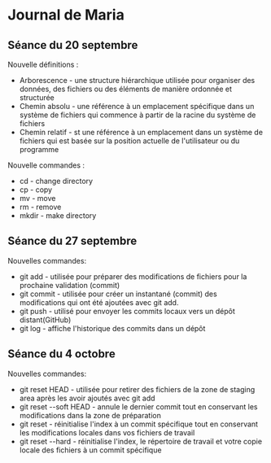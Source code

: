 # Journal de Maria  
## Séance du 20 septembre

Nouvelle définitions : 
- Arborescence - une structure hiérarchique utilisée pour organiser des données, des fichiers ou des éléments de manière ordonnée et structurée 
- Chemin absolu - une référence à un emplacement spécifique dans un système de fichiers qui commence à partir de la racine du système de fichiers 
- Chemin relatif - st une référence à un emplacement dans un système de fichiers qui est basée sur la position actuelle de l'utilisateur ou du programme

Nouvelle commandes : 
- cd - change directory
- cp - copy
- mv - move
- rm - remove
- mkdir - make directory

## Séance du 27 septembre

Nouvelles commandes:
- git add - utilisée pour préparer des modifications de fichiers pour la prochaine validation (commit)
- git commit - utilisée pour créer un instantané (commit) des modifications qui ont été ajoutées avec git add.
- git push - utilisé pour envoyer les commits locaux vers un dépôt distant(GitHub) 
- git log - affiche l'historique des commits dans un dépôt

## Séance du 4 octobre

Nouvelles commandes:
- git reset HEAD - utilisée pour retirer des fichiers de la zone de staging area après les avoir ajoutés avec git add
- git reset --soft HEAD - annule le dernier commit tout en conservant les modifications dans la zone de préparation
- git reset - réinitialise l'index à un commit spécifique tout en conservant les modifications locales dans vos fichiers de travail
- git reset --hard - réinitialise l'index, le répertoire de travail et votre copie locale des fichiers à un commit spécifique


